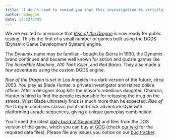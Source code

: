 ```yaml
---
title: "I don't need to remind you that this investigation is strictly unofficial"
author: mduggan
date: 1730275405
---
```


We are excited to announce that [_Rise of the Dragon_](https://en.wikipedia.org/wiki/Rise_of_the_Dragon)  is now ready for public testing. This is the first of a small number of games built using the DGDS (Dynamix Game Development System) engine.

The Dynamix name may be familiar – bought by Sierra in 1990, the Dynamix brand continued and became well known for action and puzzle games like _The Incredible Machine_, _A10 Tank Killer_, and _Red Baron_.  They also made a few adventures using the custom DGDS engine.

_Rise of the Dragon_ is set in Los Angeles in a dark version of the future, circa 2053.  You play as Blade Hunter, a private investigator and retired police officer.  After a designer drug kills the mayor's rebellious daughter, Chandra, Hunter is hired to find the people responsible for releasing the drug on the streets. What Blade ultimately finds is much more than he expected.  _Rise of the Dragon_ combines classic point-and-click adventure style with platforming arcade sequences, giving a unique gameplay combination.

You’ll need the latest [daily build of ScummVM](https://scummvm.org/downloads/#daily) and files from the DOS version of the game, which you can buy at [GOG](https://www.gog.com/en/game/rise_of_the_dragon) (check [our wiki](https://wiki.scummvm.org/index.php/Rise_of_the_Dragon) for the required data files).  Please file any issues you notice on our [bug tracker](https://bugs.scummvm.org/).
